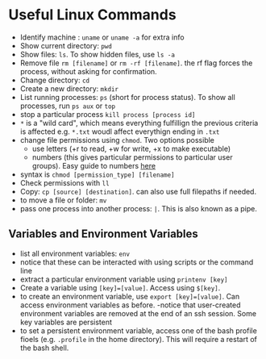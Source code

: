 # Useful Linux Commands

- Identify machine : `uname` or `uname -a` for extra info
- Show current directory: `pwd`
- Show files: `ls`. To show hidden files, use `ls -a`
- Remove file `rm [filename]` or `rm -rf [filename]`. the rf flag forces the process, without asking for confirmation.
- Change directory: `cd`
- Create a new directory: `mkdir`
- List running processes: `ps` (short for process status). To show all processes, run `ps aux` or  `top`
- stop a particular process `kill process [process id]`
- `*` is a "wild card", which means everything fulfillign the previous criteria is affected e.g. `*.txt` woudl affect everythign ending in `.txt`
- change file permissions using `chmod`. Two options possible
    - use letters (+r to read, +w for write, +x to make executable)
    - numbers (this gives particular permissions to particular user groups). Easy guide to numbers [here](http://permissions-calculator.org)
- syntax is `chmod [permission_type] [filename]`
- Check permissions with `ll`
- Copy: `cp [source] [destination]`. can also use full filepaths if needed.
- to move a file or folder: `mv`
- pass one process into another process: `|`. This is also known as a pipe.


## Variables and Environment Variables
- list all environment variables: `env`
- notice that these can be interacted with using scripts or the command line
- extract a particular environment variable using `printenv [key]`
- Create a variable using `[key]=[value]`. Access using `$[key]`.
- to create an environment variable, use `export [key]=[value]`. Can access environment variables as before.
-notice that user-created environment variables are removed at the end of an ssh session. Some key variables are persistent
- to set a persistent environment variable, access one of the bash profile fioels (e.g. `.profile` in the home directory). This will require a restart of the bash shell.